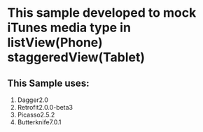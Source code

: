 # This sample developed to mock iTunes media type in listView(Phone) staggeredView(Tablet)
## This Sample uses:
 1. Dagger2.0
 2. Retrofit2.0.0-beta3
 3. Picasso2.5.2
 4. Butterknife7.0.1


